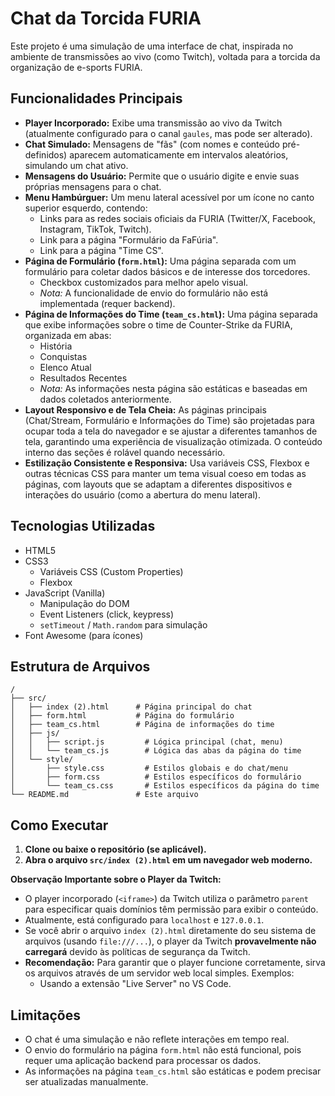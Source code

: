 # Chat da Torcida FURIA

Este projeto é uma simulação de uma interface de chat, inspirada no ambiente de transmissões ao vivo (como Twitch), voltada para a torcida da organização de e-sports FURIA.

## Funcionalidades Principais

*   **Player Incorporado:** Exibe uma transmissão ao vivo da Twitch (atualmente configurado para o canal `gaules`, mas pode ser alterado).
*   **Chat Simulado:** Mensagens de "fãs" (com nomes e conteúdo pré-definidos) aparecem automaticamente em intervalos aleatórios, simulando um chat ativo.
*   **Mensagens do Usuário:** Permite que o usuário digite e envie suas próprias mensagens para o chat.
*   **Menu Hambúrguer:** Um menu lateral acessível por um ícone no canto superior esquerdo, contendo:
    *   Links para as redes sociais oficiais da FURIA (Twitter/X, Facebook, Instagram, TikTok, Twitch).
    *   Link para a página "Formulário da FaFúria".
    *   Link para a página "Time CS".
*   **Página de Formulário (`form.html`):** Uma página separada com um formulário para coletar dados básicos e de interesse dos torcedores.
    *   Checkbox customizados para melhor apelo visual.
    *   *Nota:* A funcionalidade de envio do formulário não está implementada (requer backend).
*   **Página de Informações do Time (`team_cs.html`):** Uma página separada que exibe informações sobre o time de Counter-Strike da FURIA, organizada em abas:
    *   História
    *   Conquistas
    *   Elenco Atual
    *   Resultados Recentes
    *   *Nota:* As informações nesta página são estáticas e baseadas em dados coletados anteriormente.
*   **Layout Responsivo e de Tela Cheia:** As páginas principais (Chat/Stream, Formulário e Informações do Time) são projetadas para ocupar toda a tela do navegador e se ajustar a diferentes tamanhos de tela, garantindo uma experiência de visualização otimizada. O conteúdo interno das seções é rolável quando necessário.
*   **Estilização Consistente e Responsiva:** Usa variáveis CSS, Flexbox e outras técnicas CSS para manter um tema visual coeso em todas as páginas, com layouts que se adaptam a diferentes dispositivos e interações do usuário (como a abertura do menu lateral).

## Tecnologias Utilizadas

*   HTML5
*   CSS3
    *   Variáveis CSS (Custom Properties)
    *   Flexbox
*   JavaScript (Vanilla)
    *   Manipulação do DOM
    *   Event Listeners (click, keypress)
    *   `setTimeout` / `Math.random` para simulação
*   Font Awesome (para ícones)

## Estrutura de Arquivos

```
/
├── src/
│   ├── index (2).html      # Página principal do chat
│   ├── form.html           # Página do formulário
│   ├── team_cs.html        # Página de informações do time
│   ├── js/
│   │   ├── script.js         # Lógica principal (chat, menu)
│   │   └── team_cs.js        # Lógica das abas da página do time
│   └── style/
│       ├── style.css         # Estilos globais e do chat/menu
│       ├── form.css          # Estilos específicos do formulário
│       └── team_cs.css       # Estilos específicos da página do time
└── README.md               # Este arquivo
```

## Como Executar

1.  **Clone ou baixe o repositório (se aplicável).**
2.  **Abra o arquivo `src/index (2).html` em um navegador web moderno.**

**Observação Importante sobre o Player da Twitch:**

*   O player incorporado (`<iframe>`) da Twitch utiliza o parâmetro `parent` para especificar quais domínios têm permissão para exibir o conteúdo.
*   Atualmente, está configurado para `localhost` e `127.0.0.1`.
*   Se você abrir o arquivo `index (2).html` diretamente do seu sistema de arquivos (usando `file:///...`), o player da Twitch **provavelmente não carregará** devido às políticas de segurança da Twitch.
*   **Recomendação:** Para garantir que o player funcione corretamente, sirva os arquivos através de um servidor web local simples. Exemplos:
    *   Usando a extensão "Live Server" no VS Code.

## Limitações

*   O chat é uma simulação e não reflete interações em tempo real.
*   O envio do formulário na página `form.html` não está funcional, pois requer uma aplicação backend para processar os dados.
*   As informações na página `team_cs.html` são estáticas e podem precisar ser atualizadas manualmente. 